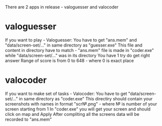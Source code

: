 There are 2 apps in release - valoguesser and valocoder


# valoguesser
If you want to play - Valoguesser:
You have to get "ans.mem" and "data/screen-set/..." in same directory as "guesser.exe"
This file and content in directory have to match - "ans.mem" file is made in "coder.exe" while "data/screen-set/..." was in its directory
You have 1 try do get right answer
Range of score is from 0 to 648 - where 0 is exact place

# valocoder
If you want to make set of tasks - Valocoder:
You have to get "data/screen-set/..." in same directory as "coder.exe"
This directiry should contain your screenshots with names in format "scr№.png" - where № is number of your screen starting from 1
In "coder.exe" you will get your screen and should click on map and Apply
After compliting all the screens data will be recorded to "ans.mem"